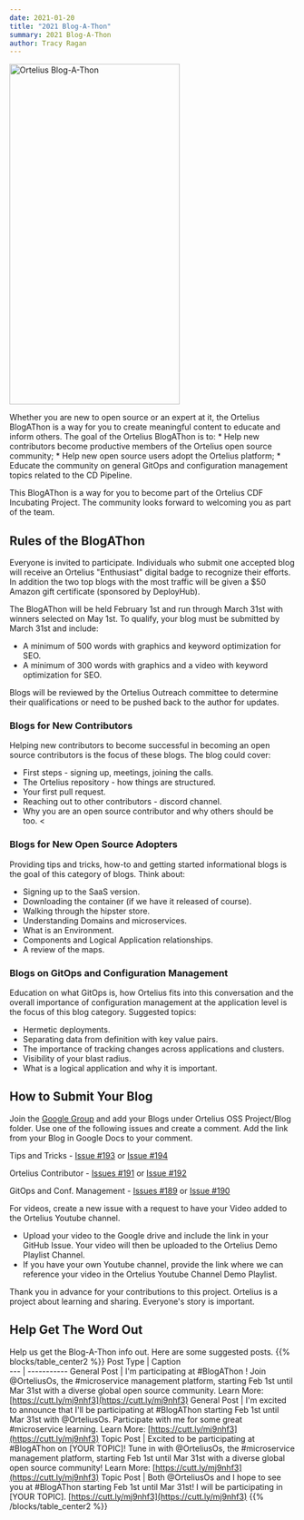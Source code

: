 ```yaml
---
date: 2021-01-20
title: "2021 Blog-A-Thon"
summary: 2021 Blog-A-Thon
author: Tracy Ragan
---
```


<div class="col-center">
<img src="/images/blog-a-thon.png" alt="Ortelius Blog-A-Thon" height="600px" width="300px" />
</div>
<p></p>
Whether you are new to open source or an expert at it, the Ortelius BlogAThon is a way for you to create meaningful content to educate and inform others. The goal of the Ortelius BlogAThon is to:
* Help new contributors become productive members of the Ortelius open source community;
* Help new open source users adopt the Ortelius platform;</span></li>
* Educate the community on general GitOps and configuration management topics related to the CD Pipeline.</span></li>

This BlogAThon is a way for you to become part of the Ortelius CDF Incubating Project. The community looks forward to welcoming you as part of the team.

## Rules of the BlogAThon
Everyone is invited to participate. Individuals who submit one accepted blog will receive an Ortelius "Enthusiast" digital badge to recognize their efforts.  In addition the two top blogs with the most traffic will be given a $50 Amazon gift certificate (sponsored by DeployHub).

The BlogAThon will be held February 1st and run through March 31st with winners selected on May 1st. To qualify, your blog must be submitted by March 31st and include:
* A minimum of 500 words with graphics and keyword optimization for SEO.
* A minimum of 300 words with graphics and a video with keyword optimization for SEO.

Blogs will be reviewed by the Ortelius Outreach committee to determine their qualifications or need to be pushed back to the author for updates. 

### Blogs for New Contributors
Helping new contributors to become successful in becoming an open source contributors is the focus of these blogs. The blog could cover:
* First steps - signing up, meetings, joining the calls.
* The Ortelius repository - how things are structured.
* Your first pull request.
* Reaching out to other contributors - discord channel.
* Why you are an open source contributor and why others should be too. <

### Blogs for New Open Source Adopters
Providing tips and tricks, how-to and getting started informational blogs is the goal of this category of blogs. Think about:
* Signing up to the SaaS version.
* Downloading the container (if we have it released of course).
* Walking through the hipster store.
* Understanding Domains and microservices.
* What is an Environment.
* Components and Logical Application relationships.
* A review of the maps. 

### Blogs on GitOps and Configuration Management
Education on what GitOps is, how Ortelius fits into this conversation and the overall importance of configuration management at the application level is the focus of this blog category. Suggested topics:
* Hermetic deployments.</span></li>
* Separating data from definition with key value pairs.</span></li>
* The importance of tracking changes across applications and clusters.</span></li>
* Visibility of your blast radius.</span></li>
* What is a logical application and why it is important.</span></li>

## How to Submit Your Blog
Join the [Google Group](https://groups.google.com/g/ortelius-dev) and add your Blogs under Ortelius OSS Project/Blog folder. Use one of the following issues and create a comment. Add the link from your Blog in Google Docs to your comment.

Tips and Tricks - [Issue #193](https://github.com/ortelius/ortelius/issues/193) or [Issue #194](https://github.com/ortelius/ortelius/issues/194) 

Ortelius Contributor - [Issues #191](https://github.com/ortelius/ortelius/issues/191) or [Issue #192](https://github.com/ortelius/ortelius/issues/192)

GitOps and Conf. Management - [Issues #189](https://github.com/ortelius/ortelius/issues/189) or [Issue #190](https://github.com/ortelius/ortelius/issues/190)


For videos, create a new issue with a request to have your Video added to the Ortelius Youtube channel.
* Upload your video to the Google drive and include the link in your GitHub Issue. Your video will then be uploaded to the Ortelius Demo Playlist Channel.</li>
* If you have your own Youtube channel, provide the link where we can reference your video in the Ortelius Youtube Channel Demo Playlist.</li>

Thank you in advance for your contributions to this project. Ortelius is a project about learning and sharing. Everyone's story is important.

## Help Get The Word Out
Help us get the Blog-A-Thon info out. Here are some suggested posts.
{{% blocks/table_center2 %}}
Post Type | Caption  
 --- | ----------- 
General Post | I'm participating at #BlogAThon ! Join @OrteliusOs, the #microservice management platform, starting Feb 1st until Mar 31st with a diverse global open source community. Learn More: [https://cutt.ly/mj9nhf3](https://cutt.ly/mj9nhf3)
General Post | I'm excited to announce that I'll be participating at #BlogAThon starting Feb 1st until Mar 31st with @OrteliusOs. Participate with me for some great #microservice learning. Learn More: [https://cutt.ly/mj9nhf3](https://cutt.ly/mj9nhf3)
Topic Post | Excited to be participating at #BlogAThon on [YOUR TOPIC]! Tune in with @OrteliusOs, the #microservice management platform, starting Feb 1st until Mar 31st with a diverse global open source community! Learn More: [https://cutt.ly/mj9nhf3](https://cutt.ly/mj9nhf3)
Topic Post | Both @OrteliusOs and I hope to see you at #BlogAThon starting Feb 1st until Mar 31st! I will be participating in [YOUR TOPIC]. [https://cutt.ly/mj9nhf3](https://cutt.ly/mj9nhf3)
{{% /blocks/table_center2 %}}